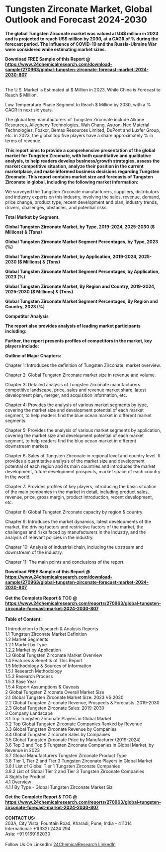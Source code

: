 <h1>Tungsten Zirconate Market, Global Outlook and Forecast 2024-2030</h1><p><strong>The global Tungsten Zirconate market was valued at US$ million in 2023 and is projected to reach US$ million by 2030, at a CAGR of % during the forecast period. The influence of COVID-19 and the Russia-Ukraine War were considered while estimating market sizes.</strong></p><p>
</p><p></p><div><b>Download FREE Sample of this Report @ 
            <a href="https://www.24chemicalresearch.com/download-sample/270963/global-tungsten-zirconate-forecast-market-2024-2030-807">
            https://www.24chemicalresearch.com/download-sample/270963/global-tungsten-zirconate-forecast-market-2024-2030-807</a></b></div><br><p>
The U.S. Market is Estimated at $ Million in 2023, While China is Forecast to Reach $ Million.</p><p>
Low Temperature Phase Segment to Reach $ Million by 2030, with a % CAGR in next six years.</p><p>
The global key manufacturers of Tungsten Zirconate include Alkane Resources, Allegheny Technologies, Wah Chang, Astron, Neo Material Technologies, Foskor, Bemax Resources Limited, DuPont and Luxfer Group, etc. in 2023, the global top five players have a share approximately % in terms of revenue.</p><p>
<strong>This report aims to provide a comprehensive presentation of the global market for Tungsten Zirconate, with both quantitative and qualitative analysis, to help readers develop business/growth strategies, assess the market competitive situation, analyze their position in the current marketplace, and make informed business decisions regarding Tungsten Zirconate. This report contains market size and forecasts of Tungsten Zirconate in global, including the following market information:</strong></p><p>
</p><p>
</p><p>We surveyed the Tungsten Zirconate manufacturers, suppliers, distributors and industry experts on this industry, involving the sales, revenue, demand, price change, product type, recent development and plan, industry trends, drivers, challenges, obstacles, and potential risks.</p><p>
<strong>Total Market by Segment:</strong></p><p>
<strong>Global Tungsten Zirconate Market, by Type, 2019-2024, 2025-2030 ($ Millions) &amp; (Tons)</strong></p><p>
<strong>Global Tungsten Zirconate Market Segment Percentages, by Type, 2023 (%)</strong></p><p>
</p><p>
<strong>Global Tungsten Zirconate Market, by Application, 2019-2024, 2025-2030 ($ Millions) &amp; (Tons)</strong></p><p>
<strong>Global Tungsten Zirconate Market Segment Percentages, by Application, 2023 (%)</strong></p><p>
</p><p>
<strong>Global Tungsten Zirconate Market, By Region and Country, 2019-2024, 2025-2030 ($ Millions) &amp; (Tons)</strong></p><p>
<strong>Global Tungsten Zirconate Market Segment Percentages, By Region and Country, 2023 (%)</strong></p><p>
</p><p>
<strong>Competitor Analysis</strong></p><p>
<strong>The report also provides analysis of leading market participants including:</strong></p><p>
</p><p>
<strong>Further, the report presents profiles of competitors in the market, key players include:</strong></p><p>
</p><p>
<strong>Outline of Major Chapters:</strong></p><p>
</p><p>Chapter 1: Introduces the definition of Tungsten Zirconate, market overview.</p><p>
Chapter 2: Global Tungsten Zirconate market size in revenue and volume.</p><p>
Chapter 3: Detailed analysis of Tungsten Zirconate manufacturers competitive landscape, price, sales and revenue market share, latest development plan, merger, and acquisition information, etc.</p><p>
Chapter 4: Provides the analysis of various market segments by type, covering the market size and development potential of each market segment, to help readers find the blue ocean market in different market segments.</p><p>
Chapter 5: Provides the analysis of various market segments by application, covering the market size and development potential of each market segment, to help readers find the blue ocean market in different downstream markets.</p><p>
Chapter 6: Sales of Tungsten Zirconate in regional level and country level. It provides a quantitative analysis of the market size and development potential of each region and its main countries and introduces the market development, future development prospects, market space of each country in the world.</p><p>
Chapter 7: Provides profiles of key players, introducing the basic situation of the main companies in the market in detail, including product sales, revenue, price, gross margin, product introduction, recent development, etc.</p><p>
Chapter 8: Global Tungsten Zirconate capacity by region &amp; country.</p><p>
Chapter 9: Introduces the market dynamics, latest developments of the market, the driving factors and restrictive factors of the market, the challenges and risks faced by manufacturers in the industry, and the analysis of relevant policies in the industry.</p><p>
Chapter 10: Analysis of industrial chain, including the upstream and downstream of the industry.</p><p>
Chapter 11: The main points and conclusions of the report.</p><div><b>Download FREE Sample of this Report @ 
            <a href="https://www.24chemicalresearch.com/download-sample/270963/global-tungsten-zirconate-forecast-market-2024-2030-807">
            https://www.24chemicalresearch.com/download-sample/270963/global-tungsten-zirconate-forecast-market-2024-2030-807</a></b></div><br><div><b>Get the Complete Report & TOC @ 
            <a href="https://www.24chemicalresearch.com/reports/270963/global-tungsten-zirconate-forecast-market-2024-2030-807">
            https://www.24chemicalresearch.com/reports/270963/global-tungsten-zirconate-forecast-market-2024-2030-807</a></b></div><br>
            <b>Table of Content:</b><p>1 Introduction to Research & Analysis Reports<br />
    1.1 Tungsten Zirconate Market Definition<br />
    1.2 Market Segments<br />
        1.2.1 Market by Type<br />
        1.2.2 Market by Application<br />
    1.3 Global Tungsten Zirconate Market Overview<br />
    1.4 Features & Benefits of This Report<br />
    1.5 Methodology & Sources of Information<br />
        1.5.1 Research Methodology<br />
        1.5.2 Research Process<br />
        1.5.3 Base Year<br />
        1.5.4 Report Assumptions & Caveats<br />
2 Global Tungsten Zirconate Overall Market Size<br />
    2.1 Global Tungsten Zirconate Market Size: 2023 VS 2030<br />
    2.2 Global Tungsten Zirconate Revenue, Prospects & Forecasts: 2019-2030<br />
    2.3 Global Tungsten Zirconate Sales: 2019-2030<br />
3 Company Landscape<br />
    3.1 Top Tungsten Zirconate Players in Global Market<br />
    3.2 Top Global Tungsten Zirconate Companies Ranked by Revenue<br />
    3.3 Global Tungsten Zirconate Revenue by Companies<br />
    3.4 Global Tungsten Zirconate Sales by Companies<br />
    3.5 Global Tungsten Zirconate Price by Manufacturer (2019-2024)<br />
    3.6 Top 3 and Top 5 Tungsten Zirconate Companies in Global Market, by Revenue in 2023<br />
    3.7 Global Manufacturers Tungsten Zirconate Product Type<br />
    3.8 Tier 1, Tier 2 and Tier 3 Tungsten Zirconate Players in Global Market<br />
        3.8.1 List of Global Tier 1 Tungsten Zirconate Companies<br />
        3.8.2 List of Global Tier 2 and Tier 3 Tungsten Zirconate Companies<br />
4 Sights by Product<br />
    4.1 Overview<br />
        4.1.1 By Type - Global Tungsten Zirconate Market Siz</p><div><b>Get the Complete Report & TOC @ 
            <a href="https://www.24chemicalresearch.com/reports/270963/global-tungsten-zirconate-forecast-market-2024-2030-807">
            https://www.24chemicalresearch.com/reports/270963/global-tungsten-zirconate-forecast-market-2024-2030-807</a></b></div><br><b>CONTACT US:</b><br>
            203A, City Vista, Fountain Road, Kharadi, Pune, India - 411014<br>
            International: +1(332) 2424 294<br>
            Asia: +91 9169162030 <br><br>
            Follow Us On LinkedIn: <a href="https://www.linkedin.com/company/24chemicalresearch/">24ChemicalResearch LinkedIn</a>